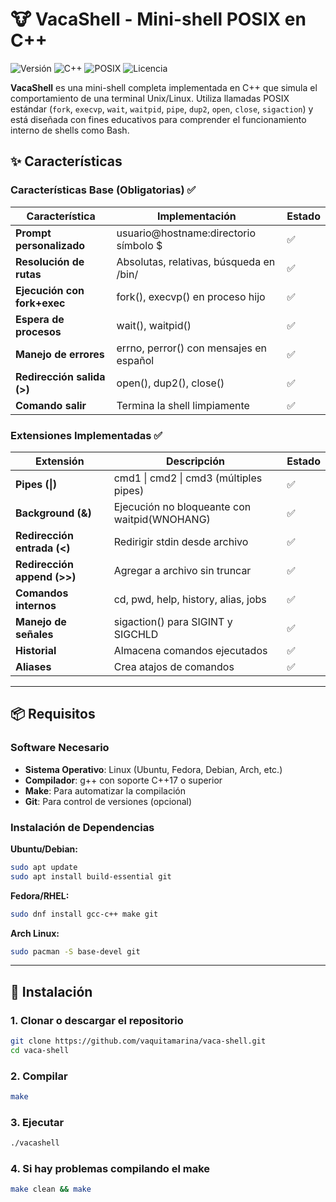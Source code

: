# 🐮 VacaShell - Mini-shell POSIX en C++

![Versión](https://img.shields.io/badge/versi%C3%B3n-1.0-blue)
![C++](https://img.shields.io/badge/C++-17-orange)
![POSIX](https://img.shields.io/badge/POSIX-compliant-green)
![Licencia](https://img.shields.io/badge/licencia-MIT-brightgreen)

**VacaShell** es una mini-shell completa implementada en C++ que simula el comportamiento de una terminal Unix/Linux. Utiliza llamadas POSIX estándar (`fork`, `execvp`, `wait`, `waitpid`, `pipe`, `dup2`, `open`, `close`, `sigaction`) y está diseñada con fines educativos para comprender el funcionamiento interno de shells como Bash.

## ✨ Características

### Características Base (Obligatorias) ✅

| Característica | Implementación | Estado |
|----------------|----------------|--------|
| **Prompt personalizado** | usuario@hostname:directorio símbolo $ | ✅ |
| **Resolución de rutas** | Absolutas, relativas, búsqueda en /bin/ | ✅ |
| **Ejecución con fork+exec** | fork(), execvp() en proceso hijo | ✅ |
| **Espera de procesos** | wait(), waitpid() | ✅ |
| **Manejo de errores** | errno, perror() con mensajes en español | ✅ |
| **Redirección salida (>)** | open(), dup2(), close() | ✅ |
| **Comando salir** | Termina la shell limpiamente | ✅ |

### Extensiones Implementadas ✅

| Extensión | Descripción | Estado |
|-----------|-------------|--------|
| **Pipes (\|)** | cmd1 \| cmd2 \| cmd3 (múltiples pipes) | ✅ |
| **Background (&)** | Ejecución no bloqueante con waitpid(WNOHANG) | ✅ |
| **Redirección entrada (<)** | Redirigir stdin desde archivo | ✅ |
| **Redirección append (>>)** | Agregar a archivo sin truncar | ✅ |
| **Comandos internos** | cd, pwd, help, history, alias, jobs | ✅ |
| **Manejo de señales** | sigaction() para SIGINT y SIGCHLD | ✅ |
| **Historial** | Almacena comandos ejecutados | ✅ |
| **Aliases** | Crea atajos de comandos | ✅ |

---

## 📦 Requisitos

### Software Necesario

- **Sistema Operativo**: Linux (Ubuntu, Fedora, Debian, Arch, etc.)
- **Compilador**: g++ con soporte C++17 o superior
- **Make**: Para automatizar la compilación
- **Git**: Para control de versiones (opcional)

### Instalación de Dependencias

**Ubuntu/Debian:**
```bash
sudo apt update
sudo apt install build-essential git
```

**Fedora/RHEL:**
```bash
sudo dnf install gcc-c++ make git
```

**Arch Linux:**
```bash
sudo pacman -S base-devel git
```

---

## 🚀 Instalación

### 1. Clonar o descargar el repositorio

```bash
git clone https://github.com/vaquitamarina/vaca-shell.git
cd vaca-shell
```

### 2. Compilar

```bash
make
```

### 3. Ejecutar

```bash
./vacashell
```

### 4. Si hay problemas compilando el make

```bash
make clean && make
```
